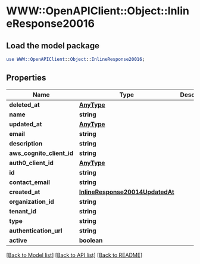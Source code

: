 # WWW::OpenAPIClient::Object::InlineResponse20016

## Load the model package
```perl
use WWW::OpenAPIClient::Object::InlineResponse20016;
```

## Properties
Name | Type | Description | Notes
------------ | ------------- | ------------- | -------------
**deleted_at** | [**AnyType**](.md) |  | 
**name** | **string** |  | 
**updated_at** | [**AnyType**](.md) |  | 
**email** | **string** |  | 
**description** | **string** |  | 
**aws_cognito_client_id** | **string** |  | 
**auth0_client_id** | [**AnyType**](.md) |  | 
**id** | **string** |  | 
**contact_email** | **string** |  | 
**created_at** | [**InlineResponse20014UpdatedAt**](InlineResponse20014UpdatedAt.md) |  | 
**organization_id** | **string** |  | 
**tenant_id** | **string** |  | 
**type** | **string** |  | 
**authentication_url** | **string** |  | 
**active** | **boolean** |  | 

[[Back to Model list]](../README.md#documentation-for-models) [[Back to API list]](../README.md#documentation-for-api-endpoints) [[Back to README]](../README.md)


